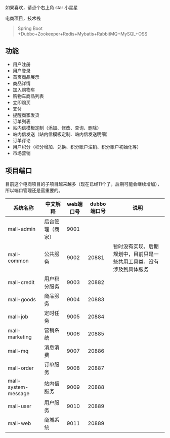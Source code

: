 

如果喜欢，请点个右上角 star 小星星

电商项目，技术栈

 > Spring Boot +Dubbo+Zookeeper+Redis+Mybatis+RabbitMQ+MySQL+OSS

## 功能
- 用户注册
- 用户登录
- 首页商品展示
- 商品详情
- 加入购物车
- 购物车商品列表
- 立即购买
- 支付
- 提醒商家发货
- 订单列表
- 站内信模板定制（添加、修改、查询、删除）
- 站内信发送（站内信模板定制、站内信发送明细）
- 订单评论
- 用户积分（积分增加、兑换、积分账户注销、积分账户初始化等）
- 市场营销


## 项目端口
目前这个电商项目的子项目越来越多（现在已经11个了，后期可能会继续增加），所以端口管理还是蛮重要的。

| 系统名称            | 中文解释         | web端口号 | dubbo 端口号 | 说明                     |
| ------------------- | ---------------- | --------- | ------------ | ------------------------ |
| mall-admin          | 后台管理（商家） | 9001      |              |                          |
| mall-common         | 公共服务         | 9002      | 20881        | 暂时没有实现，后期规划中，目前只是一些共用工具类，没有涉及到具体服务 |
| mall-credit         | 用户积分服务     | 9003      | 20882        |                          |
| mall-goods          | 商品服务         | 9004      | 20883        |                          |
| mall-job            | 定时任务         | 9005      | 20884        |                          |
| mall-marketing      | 营销系统         | 9006      | 20885        |                          |
| mall-mq             | 消息消费         | 9007      | 20886        |                          |
| mall-order          | 订单服务         | 9008      | 20887        |                          |
| mall-system-message | 站内信服务       | 9009      | 20888        |                          |
| mall-user           | 用户服务         | 9010      | 20889        |                          |
| mall-web            | 商城系统         | 9011      | 20889        |                          |










